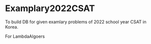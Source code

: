 # Examplary2022CSAT

To build DB for given examlary problems of 2022 school year CSAT in Korea.

For LambdaAlgoers
